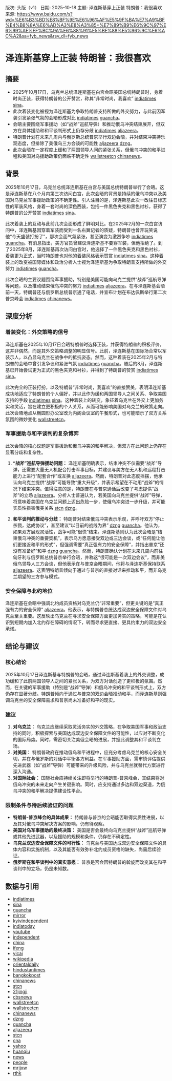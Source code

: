 版次: 头版（v1）
日期: 2025-10-18
主题: 泽连斯基穿上正装 特朗普：我很喜欢
来源: https://www.baidu.com/s?wd=%E6%B3%BD%E8%BF%9E%E6%96%AF%E5%9F%BA%E7%A9%BF%E4%B8%8A%E6%AD%A3%E8%A3%85+%E7%89%B9%E6%9C%97%E6%99%AE%EF%BC%9A%E6%88%91%E5%BE%88%E5%96%9C%E6%AC%A2&sa=fyb_news&rsv_dl=fyb_news

# 泽连斯基穿上正装 特朗普：我很喜欢

## 摘要
- 2025年10月17日，乌克兰总统泽连斯基在白宫会晤美国总统特朗普时，身着时尚正装，获得特朗普的公开赞赏，称其“非常时尚，我喜欢” [indiatimes](https://vertexaisearch.cloud.google.com/grounding-api-redirect/AUZIYQET88gtYY6d7F48qrw-zHS7GWIrEWsgNZ5WMacuV24LDbryZVcwWeX6dYDrVQ--XTNUC79IdWP5cwp2HQd1qWH9imYGTG8Wnad2FgM3bDuVCPYV9d1D-WMQTK9jLPqHuSNZU7SJZz4gUF9bL3qJYP02fAN_yqeitGdSlq-sXpv6_FIcCPrqD4MEf4a-LTkkSUFgit3MP2aO_3FBAU314U8_ICKlI3Dcp1Mgs2KnW2V_f8EnKTK2ZrtaFCI7KSnEapCHmS5OaA==) [sina](https://vertexaisearch.cloud.google.com/grounding-api-redirect/AUZIYQHWeX5Ug0V3dk3shnlGATlqmIsrweVz-BaLtmAy9oakarQw9CA3FkiHnOA_9hdVSxhdzVzgsfyMTCik_amLG-ASjz-8AP2g-U2Hg3gORAttekhZVvzDnR22oID3WP6f1XjQVash-7-6G5SxkC4dhoWB66pTHGY6GI4z6CsSn0zj-Je6Lw4NCGJu6ws=)。
- 此次着装变化被视为泽连斯基为争取特朗普支持所做的外交努力，与此前因军装引发紧张气氛的会晤形成对比 [indiatimes](https://vertexaisearch.cloud.google.com/grounding-api-redirect/AUZIYQET88gtYY6d7F48qrw-zHS7GWIrEWsgNZ5WMacuV24LDbryZVcwWeX6dYDrVQ--XTNUC79IdWP5cwp2HQd1qWH9imYGTG8Wnad2FgM3bDuVCPYV9d1D-WMQTK9jLPqHuSNZU7SJZz4gUF9bL3qJYP02fAN_yqeitGdSlq-sXpv6_FIcCPrqD4MEf4a-LTkkSUFgit3MP2aO_3FBAU314U8_ICKlI3Dcp1Mgs2KnW2V_f8EnKTK2ZrtaFCI7KSnEapCHmS5OaA==) [guancha](https://vertexaisearch.cloud.google.com/grounding-api-redirect/AUZIYQFBtTLGBN3_fxkASPS3_B_OPaveHAQN9YD8X6BRFBCK-5rTJFz9RaFgmaazaNENSx1WHLSOwY5zuCNJfd0qYWPOmAGbdVmfUNF_vZk_r6MJR4_khtDSj1F1r0ttwRBwC9nXh-7j2spLM6-hCe9YXLc_gWfItg==)。
- 会晤主要围绕军事援助（如“战斧”巡航导弹）和推动俄乌冲突结束展开，但双方在具体援助和和平谈判形式上仍存分歧 [indiatimes](https://vertexaisearch.cloud.google.com/grounding-api-redirect/AUZIYQET88gtYY6d7F48qrw-zHS7GWIrEWsgNZ5WMacuV24LDbryZVcwWeX6dYDrVQ--XTNUC79IdWP5cwp2HQd1qWH9imYGTG8Wnad2FgM3bDuVCPYV9d1D-WMQTK9jLPqHuSNZU7SJZz4gUF9bL3qJYP02fAN_yqeitGdSlq-sXpv6_FIcCPrqD4MEf4a-LTkkSUFgit3MP2aO_3FBAU314U8_ICKlI3Dcp1Mgs2KnW2V_f8EnKTK2ZrtaFCI7KSnEapCHmS5OaA==) [aljazeera](https://vertexaisearch.cloud.google.com/grounding-api-redirect/AUZIYQG1d81P0g64OsMktr1MUWUV5zJqJSBFh_38341Hod22YDMRgr1uPo86N9rI2dC9dbnpBB4tm5Rg7xrVhO3Bn6dJJaOoDGQoGhqC2SInplRGAxMBhrTG0aoUzOBey1zJkckpViUSOTKLlfHYWL4dH7-cj9tc7bfLZeEncvZvc12fI_fC1ljVAJNzi9ygDFNTsgZOeOaoPqz6FexmPL7Mi3xinCEeLXONZQKasop4GjeGFuba-rPb9OLuKUBarIcE-H54V_y3SG-_xuiPUoxWmDK2QgyHzjyVoen4mpfr9wH2MQzLz1d_F3nMR9n_TwJB_-r7zdwOWVJXKqV2YVdp6B8WufT98VC5Awyd-CyTSEkEBKBZr2-wbR-oQ31W26I1UP9yi23L9yc=)。
- 特朗普计划在未来几周内与俄罗斯总统普京举行双边会晤，并对结束冲突持乐观态度，但排除了美俄乌三方会谈的可能性 [aljazeera](https://vertexaisearch.cloud.google.com/grounding-api-redirect/AUZIYQG1d81P0g64OsMktr1MUWUV5zJqJSBFh_38341Hod22YDMRgr1uPo86N9rI2dC9dbnpBB4tm5Rg7xrVhO3Bn6dJJaOoDGQoGhqC2SInplRGAxMBhrTG0aoUzOBey1zJkckpViUSOTKLlfHYWL4dH7-cj9tc7bfLZeEncvZvc12fI_fC1ljVAJNzi9ygDFNTsgZOeOaoPqz6FexmPL7Mi3xinCEeLXONZQKasop4GjeGFuba-rPb9OLuKUBarIcE-H54V_y3SG-_xuiPUoxWmDK2QgyHzjyVoen4mpfr9wH2MQzLz1d_F3nMR9n_TwJB_-r7zdwOWVJXKqV2YVdp6B8WufT98VC5Awyd-CyTSEkEBKBZr2-wbR-oQ31W26I1UP9yi23L9yc=) [dzng](https://vertexaisearch.cloud.google.com/grounding-api-redirect/AUZIYQF58rT36UsC6Nxtpn4sOUOkc_6oGGv4FFdCcAx84GRN2RHxgB1BkVitC1tuyxAWKhBIBUOsjNgpLSEmNY83MjUnHMQjJ7G1R2Ox2DRn-kXW9S2yv3CdNYEU7NZkgjWfDS40c-2ylMn2UTFpIq0hdgSEhsY=)。
- 此次会晤在一定程度上缓和了两国领导人间的紧张关系，但俄乌冲突的和平进程和美国对乌援助政策仍面临不确定性 [wallstreetcn](https://vertexaisearch.cloud.google.com/grounding-api-redirect/AUZIYQHtLboRPgJra0gZu1RupZByILcObK02xvAblfu5Xh1bkPx_idtJ9eMchz2wIDGVwqjTNWW4QFA7B8L9xko4oAPB0a2mQAmFjx36945WypM_y4pJaf-5u4x8epl1agAzfB0TiS4=) [chinanews](https://vertexaisearch.cloud.google.com/grounding-api-redirect/AUZIYQHYUrcB19IJB1cNlVBFbjJypuIX34aOmehB8YAdxscp7sopmrZJhYr-gzPE-JQwVV05p6VQY4lzTH8tDr9BJjyQYmmBcI6fWAnJQH4km0_W6M9aKBZck2dW2ouxXVF5RipjzeIM_9kMS0MqKPYXReBi6u1T)。

## 背景
2025年10月17日，乌克兰总统泽连斯基在白宫与美国总统特朗普举行了会晤。这是泽连斯基在八个月内第三次访问白宫，此次会晤的背景是持续的俄乌冲突以及美国对乌克兰军事援助政策的不确定性。引人注目的是，泽连斯基此次一改往日标志性的军装风格，身着一套时尚的深色西装，包括一件黑色夹克和黑色衬衫，获得了特朗普的公开赞赏 [indiatimes](https://vertexaisearch.cloud.google.com/grounding-api-redirect/AUZIYQET88gtYY6d7F48qrw-zHS7GWIrEWsgNZ5WMacuV24LDbryZVcwWeX6dYDrVQ--XTNUC79IdWP5cwp2HQd1qWH9imYGTG8Wnad2FgM3bDuVCPYV9d1D-WMQTK9jLPqHuSNZU7SJZz4gUF9bL3qJYP02fAN_yqeitGdSlq-sXpv6_FIcCPrqD4MEf4a-LTkkSUFgit3MP2aO_3FBAU314U8_ICKlI3Dcp1Mgs2KnW2V_f8EnKTK2ZrtaFCI7KSnEapCHmS5OaA==) [sina](https://vertexaisearch.cloud.google.com/grounding-api-redirect/AUZIYQHWeX5Ug0V3dk3shnlGATlqmIsrweVz-BaLtmAy9oakarQw9CA3FkiHnOA_9hdVSxhdzVzgsfyMTCik_amLG-ASjz-8AP2g-U2Hg3gORAttekhZVvzDnR22oID3WP6f1XjQVash-7-6G5SxkC4dhoWB66pTHGY6GI4z6CsSn0zj-Je6Lw4NCGJu6ws=)。

此次着装上的互动与此前几次会面形成了鲜明对比。在2025年2月的一次白宫访问中，泽连斯基因穿着军装而受到一名右翼记者的质疑，特朗普也曾开玩笑说他“今天盛装打扮了”，那次会面气氛紧张，甚至演变为激烈争吵 [indiatimes](https://vertexaisearch.cloud.google.com/grounding-api-redirect/AUZIYQET88gtYY6d7F48qrw-zHS7GWIrEWsgNZ5WMacuV24LDbryZVcwWeX6dYDrVQ--XTNUC79IdWP5cwp2HQd1qWH9imYGTG8Wnad2FgM3bDuVCPYV9d1D-WMQTK9jLPqHuSNZU7SJZz4gUF9bL3qJYP02fAN_yqeitGdSlq-sXpv6_FIcCPrqD4MEf4a-LTkkSUFgit3MP2aO_3FBAU314U8_ICKlI3Dcp1Mgs2KnW2V_f8EnKTK2ZrtaFCI7KSnEapCHmS5OaA==) [guancha](https://vertexaisearch.cloud.google.com/grounding-api-redirect/AUZIYQFBtTLGBN3_fxkASPS3_B_OPaveHAQN9YD8X6BRFBCK-5rTJFz9RaFgmaazaNENSx1WHLSOwY5zuCNJfd0qYWPOmAGbdVmfUNF_vZk_r6MJR4_khtDSj1F1r0ttwRBwC9nXh-7j2spLM6-hCe9YXLc_gWfItg==)。有消息指出，美方官员曾建议泽连斯基不要穿军装，但他拒绝了。到了2025年8月，泽连斯基再次访问白宫时，他选择了一件黑色夹克和黑色衬衫，着装更为正式，当时特朗普也对他的着装风格表示赞赏 [indiatimes](https://vertexaisearch.cloud.google.com/grounding-api-redirect/AUZIYQET88gtYY6d7F48qrw-zHS7GWIrEWsgNZ5WMacuV24LDbryZVcwWeX6dYDrVQ--XTNUC79IdWP5cwp2HQd1qWH9imYGTG8Wnad2FgM3bDuVCPYV9d1D-WMQTK9jLPqHuSNZU7SJZz4gUF9bL3qJYP02fAN_yqeitGdSlq-sXpv6_FIcCPrqD4MEf4a-LTkkSUFgit3MP2aO_3FBAU314U8_ICKlI3Dcp1Mgs2KnW2V_f8EnKTK2ZrtaFCI7KSnEapCHmS5OaA==) [sina](https://vertexaisearch.cloud.google.com/grounding-api-redirect/AUZIYQHWeX5Ug0V3dk3shnlGATlqmIsrweVz-BaLtmAy9oakarQw9CA3FkiHnOA_9hdVSxhdzVzgsfyMTCik_amLG-ASjz-8AP2g-U2Hg3gORAttekhZVvzDnR22oID3WP6f1XjQVash-7-6G5SxkC4dhoWB66pTHGY6GI4z6CsSn0zj-Je6Lw4NCGJu6ws=)。这种着装上的改变被国际媒体和政治分析人士视为泽连斯基为争取特朗普支持所做的外交努力 [indiatimes](https://vertexaisearch.cloud.google.com/grounding-api-redirect/AUZIYQET88gtYY6d7F48qrw-zHS7GWIrEWsgNZ5WMacuV24LDbryZVcwWeX6dYDrVQ--XTNUC79IdWP5cwp2HQd1qWH9imYGTG8Wnad2FgM3bDuVCPYV9d1D-WMQTK9jLPqHuSNZU7SJZz4gUF9bL3qJYP02fAN_yqeitGdSlq-sXpv6_FIcCPrqD4MEf4a-LTkkSUFgit3MP2aO_3FBAU314U8_ICKlI3Dcp1Mgs2KnW2V_f8EnKTK2ZrtaFCI7KSnEapCHmS5OaA==) [guancha](https://vertexaisearch.cloud.google.com/grounding-api-redirect/AUZIYQFBtTLGBN3_fxkASPS3_B_OPaveHAQN9YD8X6BRFBCK-5rTJFz9RaFgmaazaNENSx1WHLSOwY5zuCNJfd0qYWPOmAGbdVmfUNF_vZk_r6MJR4_khtDSj1F1r0ttwRBwC9nXh-7j2spLM6-hCe9YXLc_gWfItg==)。

此次会晤的主要议题围绕军事援助，特别是美国可能向乌克兰提供“战斧”巡航导弹等问题，以及推动结束俄乌冲突的努力 [indiatimes](https://vertexaisearch.cloud.google.com/grounding-api-redirect/AUZIYQET88gtYY6d7F48qrw-zHS7GWIrEWsgNZ5WMacuV24LDbryZVcwWeX6dYDrVQ--XTNUC79IdWP5cwp2HQd1qWH9imYGTG8Wnad2FgM3bDuVCPYV9d1D-WMQTK9jLPqHuSNZU7SJZz4gUF9bL3qJYP02fAN_yqeitGdSlq-sXpv6_FIcCPrqD4MEf4a-LTkkSUFgit3MP2aO_3FBAU314U8_ICKlI3Dcp1Mgs2KnW2V_f8EnKTK2ZrtaFCI7KSnEapCHmS5OaA==) [aljazeera](https://vertexaisearch.cloud.google.com/grounding-api-redirect/AUZIYQG1d81P0g64OsMktr1MUWUV5zJqJSBFh_38341Hod22YDMRgr1uPo86N9rI2dC9dbnpBB4tm5Rg7xrVhO3Bn6dJJaOoDGQoGhqC2SInplRGAxMBhrTG0aoUzOBey1zJkckpViUSOTKLlfHYWL4dH7-cj9tc7bfLZeEncvZvc12fI_fC1ljVAJNzi9ygDFNTsgZOeOaoPqz6FexmPL7Mi3xinCEeLXONZQKasop4GjeGFuba-rPb9OLuKUBarIcE-H54V_y3SG-_xuiPUoxWmDK2QgyHzjyVoen4mpfr9wH2MQzLz1d_F3nMR9n_TwJB_-r7zdwOWVJXKqV2YVdp6B8WufT98VC5Awyd-CyTSEkEBKBZr2-wbR-oQ31W26I1UP9yi23L9yc=)。在与泽连斯基会晤前一天，特朗普还与俄罗斯总统普京通了电话，并宣布计划在布达佩斯举行第二次普京峰会 [indiatimes](https://vertexaisearch.cloud.google.com/grounding-api-redirect/AUZIYQET88gtYY6d7F48qrw-zHS7GWIrEWsgNZ5WMacuV24LDbryZVcwWeX6dYDrVQ--XTNUC79IdWP5cwp2HQd1qWH9imYGTG8Wnad2FgM3bDuVCPYV9d1D-WMQTK9jLPqHuSNZU7SJZz4gUF9bL3qJYP02fAN_yqeitGdSlq-sXpv6_FIcCPrqD4MEf4a-LTkkSUFgit3MP2aO_3FBAU314U8_ICKlI3Dcp1Mgs2KnW2V_f8EnKTK2ZrtaFCI7KSnEapCHmS5OaA==) [chinanews](https://vertexaisearch.cloud.google.com/grounding-api-redirect/AUZIYQHbkpOk1YL-gPeMjiu_DYO0MHARUIPH8wkdpg2QVMYSohXmTBBq53pPlGoFF6MRgJGwIGIOP-tEwRwcM6O1jF1DbLSQtPKh9EV65iwCBn8u7Ln4MjErUo6KjGyyVB57btJWCCA2ryibebh8DlU0dW2iGSpN)。

## 深度分析

### 着装变化：外交策略的信号
泽连斯基在2025年10月17日会晤特朗普时选择正装，并获得特朗普的积极评价，这并非偶然，而是其外交策略调整的明显信号。此前，泽连斯基在国际场合常以军装示人，以凸显乌克兰在战争中的抵抗姿态。然而，这种着装在2025年2月与特朗普的会晤中曾引发争议和紧张气氛 [indiatimes](https://vertexaisearch.cloud.google.com/grounding-api-redirect/AUZIYQET88gtYY6d7F48qrw-zHS7GWIrEWsgNZ5WMacuV24LDbryZVcwWeX6dYDrVQ--XTNUC79IdWP5cwp2HQd1qWH9imYGTG8Wnad2FgM3bDuVCPYV9d1D-WMQTK9jLPqHuSNZU7SJZz4gUF9bL3qJYP02fAN_yqeitGdSlq-sXpv6_FIcCPrqD4MEf4a-LTkkSUFgit3MP2aO_3FBAU314U8_ICKlI3Dcp1Mgs2KnW2V_f8EnKTK2ZrtaFCI7KSnEapCHmS5OaA==) [guancha](https://vertexaisearch.cloud.google.com/grounding-api-redirect/AUZIYQFBtTLGBN3_fxkASPS3_B_OPaveHAQN9YD8X6BRFBCK-5rTJFz9RaFgmaazaNENSx1WHLSOwY5zuCNJfd0qYWPOmAGbdVmfUNF_vZk_r6MJR4_khtDSj1F1r0ttwRBwC9nXh-7j2spLM6-hCe9YXLc_gWfItg==)。随后的8月，泽连斯基已开始尝试更为正式的黑色夹克和衬衫，并得到了特朗普的赞赏 [indiatimes](https://vertexaisearch.cloud.google.com/grounding-api-redirect/AUZIYQET88gtYY6d7F48qrw-zHS7GWIrEWsgNZ5WMacuV24LDbryZVcwWeX6dYDrVQ--XTNUC79IdWP5cwp2HQd1qWH9imYGTG8Wnad2FgM3bDuVCPYV9d1D-WMQTK9jLPqHuSNZU7SJZz4gUF9bL3qJYP02fAN_yqeitGdSlq-sXpv6_FIcCPrqD4MEf4a-LTkkSUFgit3MP2aO_3FBAU314U8_ICKlI3Dcp1Mgs2KnW2V_f8EnKTK2ZrtaFCI7KSnEapCHmS5OaA==) [sina](https://vertexaisearch.cloud.google.com/grounding-api-redirect/AUZIYQHWeX5Ug0V3dk3shnlGATlqmIsrweVz-BaLtmAy9oakarQw9CA3FkiHnOA_9hdVSxhdzVzgsfyMTCik_amLG-ASjz-8AP2g-U2Hg3gORAttekhZVvzDnR22oID3WP6f1XjQVash-7-6G5SxkC4dhoWB66pTHGY6GI4z6CsSn0zj-Je6Lw4NCGJu6ws=)。

此次完全的正装打扮，以及特朗普“非常时尚，我喜欢”的直接赞美，表明泽连斯基成功地适应了特朗普的个人偏好，并以此作为缓和两国领导人之间关系、争取美国支持的手段 [indiatimes](https://vertexaisearch.cloud.google.com/grounding-api-redirect/AUZIYQET88gtYY6d7F48qrw-zHS7GWIrEWsgNZ5WMacuV24LDbryZVcwWeX6dYDrVQ--XTNUC79IdWP5cwp2HQd1qWH9imYGTG8Wnad2FgM3bDuVCPYV9d1D-WMQTK9jLPqHuSNZU7SJZz4gUF9bL3qJYP02fAN_yqeitGdSlq-sXpv6_FIcCPrqD4MEf4a-LTkkSUFgit3MP2aO_3FBAU314U8_ICKlI3Dcp1Mgs2KnW2V_f8EnKTK2ZrtaFCI7KSnEapCHmS5OaA==) [sina](https://vertexaisearch.cloud.google.com/grounding-api-redirect/AUZIYQHWeX5Ug0V3dk3shnlGATlqmIsrweVz-BaLtmAy9oakarQw9CA3FkiHnOA_9hdVSxhdzVzgsfyMTCik_amLG-ASjz-8AP2g-U2Hg3gORAttekhZVvzDnR22oID3WP6f1XjQVash-7-6G5SxkC4dhoWB66pTHGY6GI4z6CsSn0zj-Je6Lw4NCGJu6ws=)。这种着装上的转变，象征着乌克兰在外交上更加务实和灵活，旨在建立更积极的个人关系，从而可能影响美国对乌克兰的政策走向。此次会晤地点从椭圆形办公室改为内阁会议室的午餐形式，也可能暗示了双方关系氛围的微妙变化 [wallstreetcn](https://vertexaisearch.cloud.google.com/grounding-api-redirect/AUZIYQHtLboRPgJra0gZu1RupZByILcObK02xvAblfu5Xh1bkPx_idtJ9eMchz2wIDGVwqjTNWW4QFA7B8L9xko4oAPB0a2mQAmFjx36945WypM_y4pJaf-5u4x8epl1agAzfB0TiS4=)。

### 军事援助与和平谈判的复杂博弈
此次会晤的核心议题是军事援助和俄乌冲突的和平解决，但双方在此问题上仍存在显著分歧和复杂性。

1.  **“战斧”巡航导弹援助问题：** 泽连斯基明确表示，结束冲突不仅需要“战斧”导弹，还需要大量无人机配合打击军事目标，并建议与美方在无人机和远程打击能力上进行“配套合作”或互换 [aljazeera](https://vertexaisearch.cloud.google.com/grounding-api-redirect/AUZIYQG1d81P0g64OsMktr1MUWUV5zJqJSBFh_38341Hod22YDMRgr1uPo86N9rI2dC9dbnpBB4tm5Rg7xrVhO3Bn6dJJaOoDGQoGhqC2SInplRGAxMBhrTG0aoUzOBey1zJkckpViUSOTKLlfHYWL4dH7-cj9tc7bfLZeEncvZvc12fI_fC1ljVAJNzi9ygDFNTsgZOeOaoPqz6FexmPL7Mi3xinCEeLXONZQKasop4GjeGFuba-rPb9OLuKUBarIcE-H54V_y3SG-_xuiPUoxWmDK2QgyHzjyVoen4mpfr9wH2MQzLz1d_F3nMR9n_TwJB_-r7zdwOWVJXKqV2YVdp6B8WufT98VC5Awyd-CyTSEkEBKBZr2-wbR-oQ31W26I1UP9yi23L9yc=)。然而，特朗普对此态度摇摆，他承认向乌克兰提供“战斧”可能导致“重大升级”，并表示希望在不动用“战斧”的情况下结束冲突。值得注意的是，特朗普在与普京通话后改变了考虑提供“战斧”的立场 [aljazeera](https://vertexaisearch.cloud.google.com/grounding-api-redirect/AUZIYQG1d81P0g64OsMktr1MUWUV5zJqJSBFh_38341Hod22YDMRgr1uPo86N9rI2dC9dbnpBB4tm5Rg7xrVhO3Bn6dJJaOoDGQoGhqC2SInplRGAxMBhrTG0aoUzOBey1zJkckpViUSOTKLlfHYWL4dH7-cj9tc7bfLZeEncvZvc12fI_fC1ljVAJNzi9ygDFNTsgZOeOaoPqz6FexmPL7Mi3xinCEeLXONZQKasop4GjeGFuba-rPb9OLuKUBarIcE-H54V_y3SG-_xuiPUoxWmDK2QgyHzjyVoen4mpfr9wH2MQzLz1d_F3nMR9n_TwJB_-r7zdwOWVJXKqV2YVdp6B8WufT98VC5Awyd-CyTSEkEBKBZr2-wbR-oQ31W26I1UP9yi23L9yc=)。分析人士普遍认为，若美国向乌克兰提供“战斧”导弹，将意味着美国在乌克兰问题上迈出危险一步，使俄乌冲突进一步升级，并可能实质性损害俄美关系 [stcn](https://vertexaisearch.cloud.google.com/grounding-api-redirect/AUZIYQEXIJUzt-fXJFy85rf4zCwQ_7HhkNAUtNK1be7oEIhMgVpDBpkEw6mesAmJAfms1_E9NwAXlKHaHG6qCsGxECpxkUNBXv_5FdgVBfVU4afnWObMWJEjefD2v11ShHi1Qhm1oLuXq_IRAkY=) [dzng](https://vertexaisearch.cloud.google.com/grounding-api-redirect/AUZIYQF58rT36UsC6Nxtpn4sOUOkc_6oGGv4FFdCcAx84GRN2RHxgB1BkVitC1tuyxAWKhBIBUOsjNgpLSEmNY83MjUnHMQjJ7G1R2Ox2DRn-kXW9S2yv3CdNYEU7NZkgjWfDS40c-2ylMn2UTFpIq0hdgSEhsY=)。

2.  **和平谈判的推动与分歧：** 特朗普对结束俄乌冲突表示乐观，并呼吁双方“停止杀戮，达成协议”，甚至建议“以目前的战线为界” [dzng](https://vertexaisearch.cloud.google.com/grounding-api-redirect/AUZIYQF58rT36UsC6Nxtpn4sOUOkc_6oGGv4FFdCcAx84GRN2RHxgB1BkVitC1tuyxAWKhBIBUOsjNgpLSEmNY83MjUnHMQjJ7G1R2Ox2DRn-kXW9S2yv3CdNYEU7NZkgjWfDS40c-2ylMn2UTFpIq0hdgSEhsY=) [guancha](https://vertexaisearch.cloud.google.com/grounding-api-redirect/AUZIYQHspzNsBGoTQO8wNu2ZPQSu1sJl9WJQohC7z9pq-dkG0gyNkfOFN3BUrSoGnr2ZBLxgprFPYsmpx-9E7pUzfW78pKTEAlSc4lcSNAbYs8uSz_5g8s0lTJGumGMus89QZlNN4d6LbkkuSELkb4q09dgRU_aUJQ==)。他认为，如果双方展现灵活性，战争可能“很快”结束。泽连斯基则认为此次会晤是“结束俄乌冲突的重要契机”，表示乌方愿意接受双边或三边会谈，或“任何能让他们更接近和平的形式”，但强调需要“真正强有力的安全保障”，并指出普京“还没有准备好”和平 [dzng](https://vertexaisearch.cloud.google.com/grounding-api-redirect/AUZIYQF58rT36UsC6Nxtpn4sOUOkc_6oGGv4FFdCcAx84GRN2RHxgB1BkVitC1tuyxAWKhBIBUOsjNgpLSEmNY83MjUnHMQjJ7G1R2Ox2DRn-kXW9S2yv3CdNYEU7NZkgjWfDS40c-2ylMn2UTFpIq0hdgSEhsY=) [guancha](https://vertexaisearch.cloud.google.com/grounding-api-redirect/AUZIYQHspzNsBGoTQO8wNu2ZPQSu1sJl9WJQohC7z9pq-dkG0gyNkfOFN3BUrSoGnr2ZBLxgprFPYsmpx-9E7pUzfW78pKTEAlSc4lcSNAbYs8uSz_5g8s0lTJGumGMus89QZlNN4d6LbkkuSELkb4q09dgRU_aUJQ==)。然而，特朗普确认计划在未来几周内前往匈牙利与俄罗斯总统普京举行会晤，并称这“很可能是一次双边会议”，而非美俄乌领导人三方会谈，但他表示在与普京会晤期间，他将与泽连斯基保持联系 [aljazeera](https://vertexaisearch.cloud.google.com/grounding-api-redirect/AUZIYQG1d81P0g64OsMktr1MUWUV5zJqJSBFh_38341Hod22YDMRgr1uPo86N9rI2dC9dbnpBB4tm5Rg7xrVhO3Bn6dJJaOoDGQoGhqC2SInplRGAxMBhrTG0aoUzOBey1zJkckpViUSOTKLlfHYWL4dH7-cj9tc7bfLZeEncvZvc12fI_fC1ljVAJNzi9ygDFNTsgZOeOaoPqz6FexmPL7Mi3xinCEeLXONZQKasop4GjeGFuba-rPb9OLuKUBarIcE-H54V_y3SG-_xuiPUoxWmDK2QgyHzjyVoen4mpfr9wH2MQzLz1d_F3nMR9n_TwJB_-r7zdwOWVJXKqV2YVdp6B8WufT98VC5Awyd-CyTSEkEBKBZr2-wbR-oQ31W26I1UP9yi23L9yc=)。这表明特朗普倾向于通过与普京的直接对话来推动和平，而非乌克兰期望的三方参与模式。

### 安全保障与北约地位
泽连斯基在会晤中强调北约成员资格对乌克兰仍“非常重要”，但更关键的是“真正强有力的安全保障” [aljazeera](https://vertexaisearch.cloud.google.com/grounding-api-redirect/AUZIYQG1d81P0g64OsMktr1MUWUV5zJqJSBFh_38341Hod22YDMRgr1uPo86N9rI2dC9dbnpBB4tm5Rg7xrVhO3Bn6dJJaOoDGQoGhqC2SInplRGAxMBhrTG0aoUzOBey1zJkckpViUSOTKLlfHYWL4dH7-cj9tc7bfLZeEncvZvc12fI_fC1ljVAJNzi9ygDFNTsgZOeOaoPqz6FexmPL7Mi3xinCEeLXONZQKasop4GjeGFuba-rPb9OLuKUBarIcE-H54V_y3SG-_xuiPUoxWmDK2QgyHzjyVoen4mpfr9wH2MQzLz1d_F3nMR9n_TwJB_-r7zdwOWVJXKqV2YVdp6B8WufT98VC5Awyd-CyTSEkEBKBZr2-wbR-oQ31W26I1UP9yi23L9yc=)。他表示，与特朗普总统达成双边安全保障文件对乌克兰至关重要。这反映出乌克兰在寻求安全保障方面更加务实的策略，可能是在认识到短期内加入北约存在障碍的情况下，转而寻求更直接、更具约束力的双边安全承诺。

## 结论与建议

### 核心结论
2025年10月17日泽连斯基与特朗普的会晤，通过泽连斯基着装上的外交调整，成功缓和了此前两国领导人之间的紧张关系，为双方对话创造了更积极的氛围。然而，在关键的军事援助（特别是“战斧”导弹）和俄乌冲突的和平谈判形式上，双方仍存在显著分歧。特朗普倾向于通过与普京的双边会晤推动和平，而泽连斯基则强调乌克兰的安全保障需求和普京尚未准备好和平的现实。

### 建议
1.  **对乌克兰：** 乌克兰应继续采取灵活务实的外交策略，在争取美国军事和政治支持的同时，积极探索与美国达成双边安全保障文件的可能性，以应对不断变化的国际局势。同时，需密切关注美俄会晤的进展，并据此调整其和平谈判立场。
2.  **对美国：** 特朗普政府在推动俄乌和平进程中，应充分考虑乌克兰的核心安全关切，并在与俄罗斯的对话中平衡各方利益。在军事援助方面，需审慎评估提供先进武器（如“战斧”导弹）可能带来的升级风险，并与乌克兰就替代方案进行深入沟通。
3.  **对国际社会：** 国际社会应持续关注即将举行的特朗普-普京峰会，其结果将对俄乌冲突的未来走向产生关键影响。同时，应支持通过多边和双边渠道，为俄乌冲突的和平解决提供建设性平台。

### 限制条件与待后续验证的问题
- **特朗普-普京峰会的具体成果：** 特朗普与普京的会晤能否取得实质性进展，以及其对俄乌冲突解决方案的影响，仍有待观察。
- **美国对乌军事援助的最终决策：** 美国是否会最终向乌克兰提供“战斧”巡航导弹或其他先进武器，以及援助的规模和条件，仍存在不确定性。
- **乌克兰双边安全保障文件的可行性：** 乌克兰与美国达成双边安全保障文件的具体内容和实施机制，以及其能否有效弥补北约成员资格的缺失，尚需后续验证。
- **俄罗斯在和平谈判中的真实意愿：** 普京是否会因特朗普的斡旋而改变其在和平谈判中的立场，仍是未知数。

## 数据与引用
- [indiatimes](https://vertexaisearch.cloud.google.com/grounding-api-redirect/AUZIYQET88gtYY6d7F48qrw-zHS7GWIrEWsgNZ5WMacuV24LDbryZVcwWeX6dYDrVQ--XTNUC79IdWP5cwp2HQd1qWH9imYGTG8Wnad2FgM3bDuVCPYV9d1D-WMQTK9jLPqHuSNZU7SJZz4gUF9bL3qJYP02fAN_yqeitGdSlq-sXpv6_FIcCPrqD4MEf4a-LTkkSUFgit3MP2aO_3FBAU314U8_ICKlI3Dcp1Mgs2KnW2V_f8EnKTK2ZrtaFCI7KSnEapCHmS5OaA==)
- [sina](https://vertexaisearch.cloud.google.com/grounding-api-redirect/AUZIYQHWeX5Ug0V3dk3shnlGATlqmIsrweVz-BaLtmAy9oakarQw9CA3FkiHnOA_9hdVSxhdzVzgsfyMTCik_amLG-ASjz-8AP2g-U2Hg3gORAttekhZVvzDnR22oID3WP6f1XjQVash-7-6G5SxkC4dhoWB66pTHGY6GI4z6CsSn0zj-Je6Lw4NCGJu6ws=)
- [guancha](https://vertexaisearch.cloud.google.com/grounding-api-redirect/AUZIYQFBtTLGBN3_fxkASPS3_B_OPaveHAQN9YD8X6BRFBCK-5rTJFz9RaFgmaazaNENSx1WHLSOwY5zuCNJfd0qYWPOmAGbdVmfUNF_vZk_r6MJR4_khtDSj1F1r0ttwRBwC9nXh-7j2spLM6-hCe9YXLc_gWfItg==)
- [mirror](https://vertexaisearch.cloud.google.com/grounding-api-redirect/AUZIYQGSjHw5vEjSQpQ3QfH-3NP6ZkSeQWyzIutKodnPAsTno_qAYIchZhNKQOHlWeIPl7Ontr-YJij1qrG5IZCdf6Lu2NsDkVA64t3lcFMVwyo4yzlO4vaWammCCZYaiU0fRyOir-E3lVVvPAWU0ah9c5t9XA2bIR3yvlbND9VphwtLhBM-50uf3SZqHx8=)
- [kyivindependent](https://vertexaisearch.cloud.google.com/grounding-api-redirect/AUZIYQH-lOmwoTLH3Q0pLGVxZBEwyUX55ZZmG6h17vsRjgQPA10WBFM_qI5D-vjf9dcfEdFy5o4okLa5QnuBKQZkgH5Mo6Jq-xzp00hPK9O0LAGA1IskXmW9KLuhQIuEdMZrDyQCp0XMZfgYZqB2W-GqsXJIaRl17xWY_jiW1dntvoIGU3Kkj3rkqq8RtG6KiaYRtcUBGsS3pTtvX4ie3AAV6o5s8foT)
- [indiatoday](https://vertexaisearch.cloud.google.com/grounding-api-redirect/AUZIYQGb0_ERl-AtsPxAEkiDKZtgG2QigNfdKURFp42ZH5JJtezJinNJ9v2JD532FzkDFUlker5yLYuZFGC9ZL24zGA_3MUXSJDXpkt7K0bgwK5R-RJjQeq3yP0jqvE7AR70U5sAoS3rbI6ZIcGWmv5-AfJGmNdG5_74DQuy45DBD1IqGY2w-QLC6gdPqZR3xvDSm22mDxIjseC4WTKhC-gfcB2jBV1oeZ-gyvwMXjxEQV4tnztPUebo7Tr4lk58XmhbBfQgdRLhFW0pu0UdPtCslmvDPL8C)
- [youtube](https://vertexaisearch.cloud.google.com/grounding-api-redirect/AUZIYQFfw-I6jH7xwJrVzLlc23V2-aqua4kqG0rn1eduvPGNPUSBUVGIhv7GYKOSyqn62Uaj5MmjzAbSdSs8YIJR7JSKuWvUZ_e_rRLyurtjNVb0BOrXGF3W3T1gRPaujgEEJOkvK5uu4Q==)
- [independent](https://vertexaisearch.cloud.google.com/grounding-api-redirect/AUZIYQHbiWLvBUK17-FOnyzA0hK4IIZWZF4mH2jSt5wTdNAx1rJ5YiTcn1-NzaZfitQ-6jB3zgFtRVoMyRe-8CNCWM6yRyc0KzTL3-uZ6zAzXCwswp1PukMHn1mBeSKP5RXm0_Ljk0DSxSjgZCmaE8Br3e4f01CKO27KVA0ViNV2G3AE-_LrqL-zhRcGIdKCD1VBsWmBep8afyCtdI-eDi7bp1kvZiv26d_KcD5eGbE=)
- [china](https://vertexaisearch.cloud.google.com/grounding-api-redirect/AUZIYQF6UTyPefiI6txuytd0rHL75m1E1F2vfcSRuO8hYdJv45CaKkg6548cFpChcLHQ9bZGLuLr1DAnXsmcJRg04hcacSwUKUK1mMvPK9Y8rmroUdk9HyaND8wpMMeok8N9TcIkTfHV1lmqsO8VYeCH9442aRgjEJM=)
- [ifeng](https://vertexaisearch.cloud.google.com/grounding-api-redirect/AUZIYQFzdXAKhhKaf4inZSKpQYQtYqqQ55AVxCrMdkm7LNzbAw73zcjA7VpSwvg0KqHYZmRd2n89zW018pIOykEjmp2ziRXnu7Zr_xKKpBM2p_T9KpuShd5nf0_RXp8YXLlU)
- [yicai](https://vertexaisearch.cloud.google.com/grounding-api-redirect/AUZIYQHpJr7m7bMdyq7bde4Zrx5VZ1coiDPmMzadkm2RtnFlXiSMsI5wTKg8Hdn1Wv6jhz1rUvLyjFTqxV9krlLiGDMBMPy5V7-PL3RiHcoJRWBXNVhG-Ck86M9tPWbZNMg2kywMfWU=)
- [wikipedia](https://vertexaisearch.cloud.google.com/grounding-api-redirect/AUZIYQG2id16El8HkkYCbbyB_y9mTEOx8BAfAV0ahbADyTDmBR-ySGHeo8flOK8CDOz6j7KmAlyQA21TFKHXXsdHb59KszxAdyUyeDlaSb_7TvLJJWZ8sMLO9BupjiwgfQuX2A3NbErTrYvTkzEH-D26qqrz5wsahwngkoon6jPQPIoxZF98FGEYkOx7)
- [orientaldaily](https://vertexaisearch.cloud.google.com/grounding-api-redirect/AUZIYQFIcwQPAfQatjn61ECueqQY5-WKgV99t4nxZREvdbTk3T4d1qjXYh46mfmpEtDuQTJFvd5U3EcU8q-I9O44VyYw6Sf110O5u5xcjgEF3pdxzJPQ3nU0X2pNBSvonQ-PDgHpRMfj2TDWFC-UpHzOg0HbqBJ1pLv6NvWaMPPdo9Dx)
- [hindustantimes](https://vertexaisearch.cloud.google.com/grounding-api-redirect/AUZIYQGoqiQiPBFQxgpZ_l97PuB8um1Ql-zYe3yHSDllVSgtKVBLhbwGcHNYJCREIvv_zxa3djYY14crBfJnNN_GzZeYIysoF6Mk-7ySqAEHwpfOlLvHG-XGRhP4YuL5MhxFEBHpOnuSSLxtK44J82Op9RW2epjFOrgBysWN35eYBtApscA3nTj95YUudex6YjB8A5BxNsT9SbDkyisFuq4_zrgtbddMXW9fM6EAtiqxQ4qVtzF3fgyHZAXOa7nAYRDCGsH0yRdmII6I1Y4AoRHQYLs=)
- [bangkokpost](https://vertexaisearch.cloud.google.com/grounding-api-redirect/AUZIYQH_hFKve7hjlxo6IJ3QhAxbKuJU5_hdPK5akUsBvOW9ymZIdHBy3lK3rwZwshYd935G6KrYuY-0-6AG0sUENyFcEr_RpX9aqrvbx4p8u1EtrAcIbkgaoRYfwdE1ttJrSHWRPF_gRNnszAULLYrvzoNMAXdlM8X-sC8VriejrFUOe2K1wAAesGVc8eRhdv02BXdcVCoPG1tsEQ==)
- [chinanews](https://vertexaisearch.cloud.google.com/grounding-api-redirect/AUZIYQHbkpOk1YL-gPeMjiu_DYO0MHARUIPH8wkdpg2QVMYSohXmTBBq53pPlGoFF6MRgJGwIGIOP-tEwRwcM6O1jF1DbLSQtPKh9EV65iwCBn8u7Ln4MjErUo6KjGyyVB57btJWCCA2ryibebh8DlU0dW2iGSpN)
- [stcn](https://vertexaisearch.cloud.google.com/grounding-api-redirect/AUZIYQFznaOoiyQ01Ta2um_OPEkxLAqb6rsdr0pIpmko4BOIRez90pfHpiT0Bv6BwV7bUdC1wdX0g3jCvoPuJe5RY4FDQn36iG3g4gmI8xgcX4j7GDKS1WX1k8B9qcPsDIO0pevCFvFCmTyNUFPR)
- [21jingji](https://vertexaisearch.cloud.google.com/grounding-api-redirect/AUZIYQHQHgjA8FnmA5bNCNimu8pkBrYqJlCf6VVsIiHtXQqmENSc70xfJvz6G7X5LBe9P7WdUv8HcLlI4rqHgbh56RIM3CLDUVXHUNmykDxh--EePzLAl6-VsM3WNWFYprCsD8mdELQ0HTrDPEJJA8MizQ3nsX-T7AHkypo6r3vnkY3WCD08fZ5LXhDgiD7igFrkxTM=)
- [cbsnews](https://vertexaisearch.cloud.google.com/grounding-api-redirect/AUZIYQHL5nvxVWcdImJVwLQezPNEe2vpVLevmULYPd4Nt-ECBla4qQLtseOuEZRf-nDYEG9-RfuMrUxhrHAhK8QRrALDKsIB0r_6H8UygxM-pD4JLsTN_lQcO2iIwm3Iur9bTKM0I4ZyvN-G46eIizw5kWt6STc57WaHq95oU1HfYY1vbUCEJ2CbqDDd2u30Ba-nOiDT-g==)
- [wallstreetcn](https://vertexaisearch.cloud.google.com/grounding-api-redirect/AUZIYQE-OOna_TAnI10DkZ2z7hXRTiECpawrTbuJTY3dvwIsUmPpyOzFrH2d3Z-QFMQfDzCwn_0flOU-wh_6UX16uOISAvq4f7BG_0_oj6UcJEXIWmV0TvAouRrV6yucWPZgcIpsR3E=)
- [wallstreetcn](https://vertexaisearch.cloud.google.com/grounding-api-redirect/AUZIYQHtLboRPgJra0gZu1RupZByILcObK02xvAblfu5Xh1bkPx_idtJ9eMchz2wIDGVwqjTNWW4QFA7B8L9xko4oAPB0a2mQAmFjx36945WypM_y4pJaf-5u4x8epl1agAzfB0TiS4=)
- [chinanews](https://vertexaisearch.cloud.google.com/grounding-api-redirect/AUZIYQHYUrcB19IJB1cNlVBFbjJypuIX34aOmehB8YAdxscp7sopmrZJhYr-gzPE-JQwVV05p6VQY4lzTH8tDr9BJjyQYmmBcI6fWAnJQH4km0_W6M9aKBZck2dW2ouxXVF5RipjzeIM_9kMS0MqKPYXReBi6u1T)
- [dzng](https://vertexaisearch.cloud.google.com/grounding-api-redirect/AUZIYQF58rT36UsC6Nxtpn4sOUOkc_6oGGv4FFdCcAx84GRN2RHxgB1BkVitC1tuyxAWKhBIBUOsjNgpLSEmNY83MjUnHMQjJ7G1R2Ox2DRn-kXW9S2yv3CdNYEU7NZkgjWfDS40c-2ylMn2UTFpIq0hdgSEhsY=)
- [guancha](https://vertexaisearch.cloud.google.com/grounding-api-redirect/AUZIYQHspzNsBGoTQO8wNu2ZPQSu1sJl9WJQohC7z9pq-dkG0gyNkfOFN3BUrSoGnr2ZBLxgprFPYsmpx-9E7pUzfW78pKTEAlSc4lcSNAbYs8uSz_5g8s0lTJGumGMus89QZlNN4d6LbkkuSELkb4q09dgRU_aUJQ==)
- [aljazeera](https://vertexaisearch.cloud.google.com/grounding-api-redirect/AUZIYQG1d81P0g64OsMktr1MUWUV5zJqJSBFh_38341Hod22YDMRgr1uPo86N9rI2dC9dbnpBB4tm5Rg7xrVhO3Bn6dJJaOoDGQoGhqC2SInplRGAxMBhrTG0aoUzOBey1zJkckpViUSOTKLlfHYWL4dH7-cj9tc7bfLZeEncvZvc12fI_fC1ljVAJNzi9ygDFNTsgZOeOaoPqz6FexmPL7Mi3xinCEeLXONZQKasop4GjeGFuba-rPb9OLuKUBarIcE-H54V_y3SG-_xuiPUoxWmDK2QgyHzjyVoen4mpfr9wH2MQzLz1d_F3nMR9n_TwJB_-r7zdwOWVJXKqV2YVdp6B8WufT98VC5Awyd-CyTSEkEBKBZr2-wbR-oQ31W26I1UP9yi23L9yc=)
- [stcn](https://vertexaisearch.cloud.google.com/grounding-api-redirect/AUZIYQEXIJUzt-fXJFy85rf4zCwQ_7HhkNAUtNK1be7oEIhMgVpDBpkEw6mesAmJAfms1_E9NwAXlKHaHG6qCsGxECpxkUNBXv_5FdgVBfVU4afnWObMWJEjefD2v11ShHi1Qhm1oLuXq_IRAkY=)
- [cna](https://vertexaisearch.cloud.google.com/grounding-api-redirect/AUZIYQG4TSADhktnEb2KRtoIc7wwWDm93ECuzg1J2JDccfG6synOkSFVztS-0ijGqhtKf9vM0Aq0RNh6Q0sjU4YPQxQ8u6TGqnPxX3RO9n7SaiE0O1Zn7_ar4A6x0LAm0PXydqpGMNth0ZnBlFCN2Iw=)
- [yahoo](https://vertexaisearch.cloud.google.com/grounding-api-redirect/AUZIYQFYVcUa8OODXska3xgR_zkQoZ23CL-9bhUwcpq7zZEzoY_6H52fOnn4zxBK7BVqBDCVe71ec2DRINhJnQPFMRJMzPJuXB5rC_KkMYbvdEfAj79q9Un37sumarOdAoVs_Fj637k2hFe7I_ogXAMMQHTMgeF1c4-b9FAXbJhXV3fUwh5VLz8sjx8HL3f131XWnfLdYTAoVwb4kw9HaxFblx0TBNX9Qvm_Y5w7S6JxhlnorVbfhmtEAdN1nPUEtvxBjbubnKoplLSBTK8eErEs0cc0yW10eG7RP8KVrzk-Yr3eQRLejSQ7IrXBNb6vTUJgZCJwF-Labzi-ldxLhuzCUz5Vxswc5cN858MJW4uQUZKgqsLPlVUpBj_1wf5C4htDLre5D6c6Hf4tSO0QC9N-naRXNGC8sh50dcoZkGKJhZA_SB41Fs1LFA==)
- [huanqiu](https://vertexaisearch.cloud.google.com/grounding-api-redirect/AUZIYQHvlj3xPIICrbDawy5AU1J4hGOQvru8p0kpJLDX3wqomsta2A8BnOgxjon1lyroXzXltwHrm1KbvD1Ybvi_yJ1aS20jh9hj7ugxqBUDY8JHybCFEIxjMnPpnov5-21THWNI_YYsHd8R)
- [news](https://vertexaisearch.cloud.google.com/grounding-api-redirect/AUZIYQEYwSP7ApqkxdjOTIHV3mrm_CdFruDabAW0lXU9SC7AOGpG--X4ROShviOG_HD1ljLhpug7NdWOk44nElkx0k5h82KAXm03gBaPfA_UlP_vij-Iq50_MYY-d2xBsyujQTPwqgdKYP4Ewkyhl5kDN_ASIbCKiN8odQiJ1hKj3qUY9cXbCg==)
- [people](https://vertexaisearch.cloud.google.com/grounding-api-redirect/AUZIYQG0apqJP3D9-dp9fuFTsmDW3U6o4QGa_c1l0A-c027tI1jYJc-OFwclmveqDDMglQepEDd0J4xNaPSWBK3K4F0yLtCjgyzZ4T-Fgu43OQXgtL8ys67ZGHREFHuDHWzRwQrskGxS4ytpXdNm3zUbS89r10sli-I=)
- [mrjjxw](https://vertexaisearch.cloud.google.com/grounding-api-redirect/AUZIYQEz6EBKAUBP0L0fFlDXvn0jbny2pl0ylJpOqUrH7AvG9t6pEeUY_hUnjGu6m88ek4QRRssDmCLB2TVH0a_elVJ1Riw0JrnzwSdw1alrpr0f_fMOMNX38EXDpqb9ecntnLeP50q6NklSgsE9Iff_2WpWCw==)
- [rthk](https://vertexaisearch.cloud.google.com/grounding-api-redirect/AUZIYQGQcJ9dVfeDYOGf7JwzFNo5vPeKHbTLj6BsLJmdw_a0Jl2fkKjMBez8YhfJsUnV9210JWFMWPVcs85DH5LPk2GdTEuZPU6n9I9oK2wiTJmYjkhc1MuHk4_RkegZYq_Lk0iJW7j375hLwRPANvudEXMUyYDAbGq_rhvpmAHIdQ-s8L0FF890OJnolSYh1GE=)